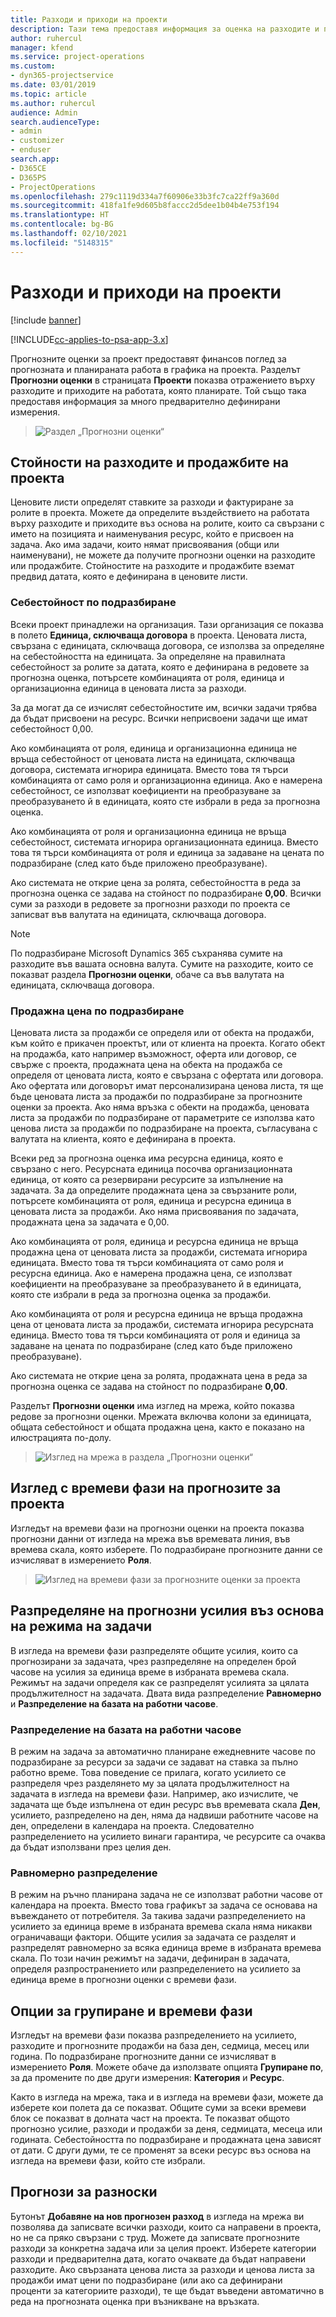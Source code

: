 ```yaml
---
title: Разходи и приходи на проекти
description: Тази тема предоставя информация за оценка на разходите и приходите на проект.
author: ruhercul
manager: kfend
ms.service: project-operations
ms.custom:
- dyn365-projectservice
ms.date: 03/01/2019
ms.topic: article
ms.author: ruhercul
audience: Admin
search.audienceType:
- admin
- customizer
- enduser
search.app:
- D365CE
- D365PS
- ProjectOperations
ms.openlocfilehash: 279c1119d334a7f60906e33b3fc7ca22ff9a360d
ms.sourcegitcommit: 418fa1fe9d605b8faccc2d5dee1b04b4e753f194
ms.translationtype: HT
ms.contentlocale: bg-BG
ms.lasthandoff: 02/10/2021
ms.locfileid: "5148315"
---
```

# <a name="project-costs-and-revenue"></a>Разходи и приходи на проекти

[!include [banner](../includes/psa-now-project-operations.md)]

[!INCLUDE[cc-applies-to-psa-app-3.x](../includes/cc-applies-to-psa-app-3x.md)]

Прогнозните оценки за проект предоставят финансов поглед за прогнозната и планираната работа в графика на проекта. Разделът **Прогнозни оценки** в страницата **Проекти** показва отражението върху разходите и приходите на работата, която планирате. Той също така предоставя информация за много предварително дефинирани измерения. 

> ![Раздел „Прогнозни оценки“](media/project-5.png)

## <a name="cost-and-sales-values-of-the-project"></a>Стойности на разходите и продажбите на проекта

Ценовите листи определят ставките за разходи и фактуриране за ролите в проекта. Можете да определите въздействието на работата върху разходите и приходите въз основа на ролите, които са свързани с името на позицията и наименувания ресурс, който е присвоен на задача. Ако има задачи, които нямат присвоявания (общи или наименувани), не можете да получите прогнозни оценки на разходите или продажбите. Стойностите на разходите и продажбите вземат предвид датата, която е дефинирана в ценовите листи.

### <a name="default-cost-price"></a>Себестойност по подразбиране  

Всеки проект принадлежи на организация. Тази организация се показва в полето **Единица, сключваща договора** в проекта. Ценовата листа, свързана с единицата, сключваща договора, се използва за определяне на себестойността на единицата. За определяне на правилната себестойност за ролите за датата, която е дефинирана в редовете за прогнозна оценка, потърсете комбинацията от роля, единица и организационна единица в ценовата листа за разходи. 

За да могат да се изчислят себестойностите им, всички задачи трябва да бъдат присвоени на ресурс. Всички неприсвоени задачи ще имат себестойност 0,00.

Ако комбинацията от роля, единица и организационна единица не връща себестойност от ценовата листа на единицата, сключваща договора, системата игнорира единицата. Вместо това тя търси комбинацията от само роля и организационна единица. Ако е намерена себестойност, се използват коефициенти на преобразуване за преобразуването й в единицата, която сте избрали в реда за прогнозна оценка.

Ако комбинацията от роля и организационна единица не връща себестойност, системата игнорира организационната единица. Вместо това тя търси комбинацията от роля и единица за задаване на цената по подразбиране (след като бъде приложено преобразуване).

Ако системата не открие цена за ролята, себестойността в реда за прогнозна оценка се задава на стойност по подразбиране **0,00**. Всички суми за разходи в редовете за прогнозни разходи по проекта се записват във валутата на единицата, сключваща договора.

> [!NOTE]
> По подразбиране Microsoft Dynamics 365 съхранява сумите на разходите във вашата основна валута. Сумите на разходите, които се показват раздела **Прогнозни оценки**, обаче са във валутата на единицата, сключваща договора.  

### <a name="default-sales-price"></a>Продажна цена по подразбиране 

Ценовата листа за продажби се определя или от обекта на продажби, към който е прикачен проектът, или от клиента на проекта. Когато обект на продажба, като например възможност, оферта или договор, се свърже с проекта, продажната цена на обекта на продажба се определя от ценовата листа, която е свързана с офертата или договора. Ако офертата или договорът имат персонализирана ценова листа, тя ще бъде ценовата листа за продажби по подразбиране за прогнозните оценки за проекта. Ако няма връзка с обекти на продажба, ценовата листа за продажби по подразбиране от параметрите се използва като ценова листа за продажби по подразбиране на проекта, съгласувана с валутата на клиента, която е дефинирана в проекта.

Всеки ред за прогнозна оценка има ресурсна единица, която е свързано с него. Ресурсната единица посочва организационната единица, от която са резервирани ресурсите за изпълнение на задачата. За да определите продажната цена за свързаните роли, потърсете комбинацията от роля, единица и ресурсна единица в ценовата листа за продажби. Ако няма присвоявания по задачата, продажната цена за задачата е 0,00.

Ако комбинацията от роля, единица и ресурсна единица не връща продажна цена от ценовата листа за продажби, системата игнорира единицата. Вместо това тя търси комбинацията от само роля и ресурсна единица. Ако е намерена продажна цена, се използват коефициенти на преобразуване за преобразуването й в единицата, която сте избрали в реда за прогнозна оценка за продажби. 

Ако комбинацията от роля и ресурсна единица не връща продажна цена от ценовата листа за продажби, системата игнорира ресурсната единица. Вместо това тя търси комбинацията от роля и единица за задаване на цената по подразбиране (след като бъде приложено преобразуване).

Ако системата не открие цена за ролята, продажната цена в реда за прогнозна оценка се задава на стойност по подразбиране **0,00**.

Разделът **Прогнозни оценки** има изглед на мрежа, който показва редове за прогнозни оценки. Мрежата включва колони за единицата, общата себестойност и общата продажна цена, както е показано на илюстрацията по-долу. 

> ![Изглед на мрежа в раздела „Прогнозни оценки“](media/project-6.png)

## <a name="time-phased-view-of-project-estimates"></a>Изглед с времеви фази на прогнозите за проекта

Изгледът на времеви фази на прогнозни оценки на проекта показва прогнозни данни от изгледа на мрежа във времевата линия, във времева скала, която изберете. По подразбиране прогнозните данни се изчисляват в измерението **Роля**.

> ![Изглед на времеви фази за прогнозните оценки за проекта](media/project-7.png)

## <a name="allocating-estimated-effort-based-on-the-task-mode"></a>Разпределяне на прогнозни усилия въз основа на режима на задачи

В изгледа на времеви фази разпределяте общите усилия, които са прогнозирани за задачата, чрез разпределяне на определен брой часове на усилия за единица време в избраната времева скала. Режимът на задачи определя как се разпределят усилията за цялата продължителност на задачата. Двата вида разпределение **Равномерно** и **Разпределение на базата на работни часове**.

### <a name="work-hours-based-allocation"></a>Разпределение на базата на работни часове
 
В режим на задача за автоматично планиране ежедневните часове по подразбиране за ресурси за задачи се задават на ставка за пълно работно време. Това поведение се прилага, когато усилието се разпределя чрез разделянето му за цялата продължителност на задачата в изгледа на времеви фази. Например, ако изчислите, че задачата ще бъде изпълнена от един ресурс във времевата скала **Ден**, усилието, разпределено на ден, няма да надвиши работните часове на ден, определени в календара на проекта. Следователно разпределението на усилието винаги гарантира, че ресурсите са очаква да бъдат използвани през целия ден.

### <a name="even-allocation"></a>Равномерно разпределение

В режим на ръчно планирана задача не се използват работни часове от календара на проекта. Вместо това графикът за задача се основава на въвеждането от потребителя. За такива задачи разпределението на усилието за единица време в избраната времева скала няма никакви ограничаващи фактори. Общите усилия за задачата се разделят и разпределят равномерно за всяка единица време в избраната времева скала. По този начин режимът на задачи, дефиниран в задачата, определя разпространението или разпределението на усилието за единица време в прогнозни оценки с времеви фази.

## <a name="grouping-and-time-phasing-options"></a>Опции за групиране и времеви фази

Изгледът на времеви фази показва разпределението на усилието, разходите и прогнозните продажби на база ден, седмица, месец или година. По подразбиране прогнозните данни се изчисляват в измерението **Роля**. Можете обаче да използвате опцията **Групиране по**, за да промените по две други измерения: **Категория** и **Ресурс**.

Както в изгледа на мрежа, така и в изгледа на времеви фази, можете да изберете кои полета да се показват. Общите суми за всеки времеви блок се показват в долната част на проекта. Те показват общото прогнозно усилие, разходи и продажби за деня, седмицата, месеца или годината. Себестойността по подразбиране и продажната цена зависят от дати. С други думи, те се променят за всеки ресурс въз основа на изгледа на времеви фази, който сте избрали.

## <a name="expense-estimates"></a>Прогнози за разноски

Бутонът **Добавяне на нов прогнозен разход** в изгледа на мрежа ви позволява да записвате всички разходи, които са направени в проекта, но не са пряко свързани с труд. Можете да записвате прогнозните разходи за конкретна задача или за целия проект. Изберете категории разходи и предварителна дата, когато очаквате да бъдат направени разходите. Ако свързаната ценова листа за разходи и ценова листа за продажби имат цени по подразбиране (или ако са дефинирани проценти за категориите разходи), те ще бъдат въведени автоматично в реда на прогнозната оценка при възникване на връзката.
